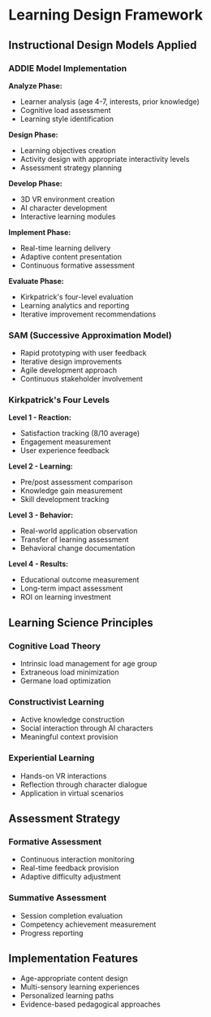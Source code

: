 # Learning Design Framework

## Instructional Design Models Applied

### ADDIE Model Implementation

**Analyze Phase:**
- Learner analysis (age 4-7, interests, prior knowledge)
- Cognitive load assessment
- Learning style identification

**Design Phase:**
- Learning objectives creation
- Activity design with appropriate interactivity levels
- Assessment strategy planning

**Develop Phase:**
- 3D VR environment creation
- AI character development
- Interactive learning modules

**Implement Phase:**
- Real-time learning delivery
- Adaptive content presentation
- Continuous formative assessment

**Evaluate Phase:**
- Kirkpatrick's four-level evaluation
- Learning analytics and reporting
- Iterative improvement recommendations

### SAM (Successive Approximation Model)

- Rapid prototyping with user feedback
- Iterative design improvements
- Agile development approach
- Continuous stakeholder involvement

### Kirkpatrick's Four Levels

**Level 1 - Reaction:**
- Satisfaction tracking (8/10 average)
- Engagement measurement
- User experience feedback

**Level 2 - Learning:**
- Pre/post assessment comparison
- Knowledge gain measurement
- Skill development tracking

**Level 3 - Behavior:**
- Real-world application observation
- Transfer of learning assessment
- Behavioral change documentation

**Level 4 - Results:**
- Educational outcome measurement
- Long-term impact assessment
- ROI on learning investment

## Learning Science Principles

### Cognitive Load Theory
- Intrinsic load management for age group
- Extraneous load minimization
- Germane load optimization

### Constructivist Learning
- Active knowledge construction
- Social interaction through AI characters
- Meaningful context provision

### Experiential Learning
- Hands-on VR interactions
- Reflection through character dialogue
- Application in virtual scenarios

## Assessment Strategy

### Formative Assessment
- Continuous interaction monitoring
- Real-time feedback provision
- Adaptive difficulty adjustment

### Summative Assessment
- Session completion evaluation
- Competency achievement measurement
- Progress reporting

## Implementation Features

- Age-appropriate content design
- Multi-sensory learning experiences
- Personalized learning paths
- Evidence-based pedagogical approaches